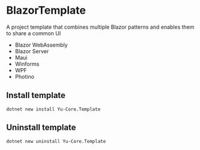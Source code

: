 # BlazorTemplate

A project template that combines multiple Blazor patterns and enables them to share a common UI

- Blazor WebAssembly
- Blazor Server
- Maui
- Winforms
- WPF
- Photino

## Install template

```shell
dotnet new install Yu-Core.Template
```

## 

## Uninstall template

```shell
dotnet new uninstall Yu-Core.Template
```
